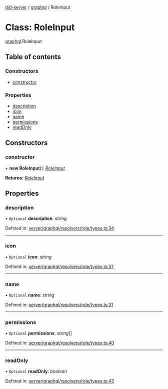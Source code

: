 [did-server](../README.md) / [graphql](../modules/graphql.md) / RoleInput

# Class: RoleInput

[graphql](../modules/graphql.md).RoleInput

## Table of contents

### Constructors

- [constructor](graphql.roleinput.md#constructor)

### Properties

- [description](graphql.roleinput.md#description)
- [icon](graphql.roleinput.md#icon)
- [name](graphql.roleinput.md#name)
- [permissions](graphql.roleinput.md#permissions)
- [readOnly](graphql.roleinput.md#readonly)

## Constructors

### constructor

\+ **new RoleInput**(): [*RoleInput*](graphql.roleinput.md)

**Returns:** [*RoleInput*](graphql.roleinput.md)

## Properties

### description

• `Optional` **description**: *string*

Defined in: [server/graphql/resolvers/role/types.ts:34](https://github.com/Puzzlepart/did/blob/5da6768a/server/graphql/resolvers/role/types.ts#L34)

___

### icon

• `Optional` **icon**: *string*

Defined in: [server/graphql/resolvers/role/types.ts:37](https://github.com/Puzzlepart/did/blob/5da6768a/server/graphql/resolvers/role/types.ts#L37)

___

### name

• `Optional` **name**: *string*

Defined in: [server/graphql/resolvers/role/types.ts:31](https://github.com/Puzzlepart/did/blob/5da6768a/server/graphql/resolvers/role/types.ts#L31)

___

### permissions

• `Optional` **permissions**: *string*[]

Defined in: [server/graphql/resolvers/role/types.ts:40](https://github.com/Puzzlepart/did/blob/5da6768a/server/graphql/resolvers/role/types.ts#L40)

___

### readOnly

• `Optional` **readOnly**: *boolean*

Defined in: [server/graphql/resolvers/role/types.ts:43](https://github.com/Puzzlepart/did/blob/5da6768a/server/graphql/resolvers/role/types.ts#L43)
